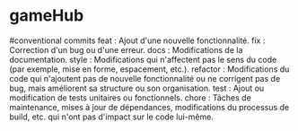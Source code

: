 # gameHub
#conventional commits 
feat : Ajout d'une nouvelle fonctionnalité.
fix : Correction d'un bug ou d'une erreur.
docs : Modifications de la documentation.
style : Modifications qui n'affectent pas le sens du code (par exemple, mise en forme, espacement, etc.).
refactor : Modifications du code qui n'ajoutent pas de nouvelle fonctionnalité ou ne corrigent pas de bug, mais améliorent sa structure ou son organisation.
test : Ajout ou modification de tests unitaires ou fonctionnels.
chore : Tâches de maintenance, mises à jour de dépendances, modifications du processus de build, etc. qui n'ont pas d'impact sur le code lui-même.
